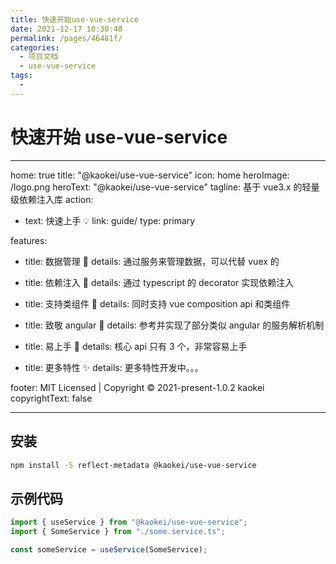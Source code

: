 ```yaml
---
title: 快速开始use-vue-service
date: 2021-12-17 10:30:48
permalink: /pages/46481f/
categories:
  - 项目文档
  - use-vue-service
tags:
  -
---
```


# 快速开始 use-vue-service

---

home: true
title: "@kaokei/use-vue-service"
icon: home
heroImage: /logo.png
heroText: "@kaokei/use-vue-service"
tagline: 基于 vue3.x 的轻量级依赖注入库
action:

- text: 快速上手 💡
  link: guide/
  type: primary

features:

- title: 数据管理 🔐
  details: 通过服务来管理数据，可以代替 vuex 的

- title: 依赖注入 🎨
  details: 通过 typescript 的 decorator 实现依赖注入

- title: 支持类组件 🔧
  details: 同时支持 vue composition api 和类组件

- title: 致敬 angular 📡
  details: 参考并实现了部分类似 angular 的服务解析机制

- title: 易上手 🌙
  details: 核心 api 只有 3 个，非常容易上手

- title: 更多特性 ✨
  details: 更多特性开发中。。。

footer: MIT Licensed | Copyright © 2021-present-1.0.2 kaokei
copyrightText: false

---

## 安装

```sh
npm install -S reflect-metadata @kaokei/use-vue-service
```

## 示例代码

```ts
import { useService } from "@kaokei/use-vue-service";
import { SomeService } from "./some.service.ts";

const someService = useService(SomeService);
```
